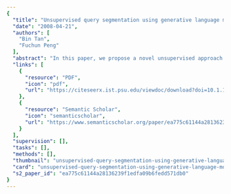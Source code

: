 ```yaml
---
{
  "title": "Unsupervised query segmentation using generative language models and wikipedia",
  "date": "2008-04-21",
  "authors": [
    "Bin Tan",
    "Fuchun Peng"
  ],
  "abstract": "In this paper, we propose a novel unsupervised approach to query segmentation, an important task in Web search. We use a generative query model to recover a query's underlying concepts that compose its original segmented form. The model's parameters are estimated using an expectation-maximization (EM) algorithm, optimizing the minimum description length objective function on a partial corpus that is specific to the query. To augment this unsupervised learning, we incorporate evidence from Wikipedia.\n Experiments show that our approach dramatically improves performance over the traditional approach that is based on mutual information, and produces comparable results with a supervised method. In particular, the basic generative language model contributes a 7.4% improvement over the mutual information based method (measured by segment F1 on the Intersection test set). EM optimization further improves the performance by 14.3%. Additional knowledge from Wikipedia provides another improvement of 24.3%, adding up to a total of 46% improvement (from 0.530 to 0.774).",
  "links": [
    {
      "resource": "PDF",
      "icon": "pdf",
      "url": "https://citeseerx.ist.psu.edu/viewdoc/download?doi=10.1.1.360.2050&rep=rep1&type=pdf"
    },
    {
      "resource": "Semantic Scholar",
      "icon": "semanticscholar",
      "url": "https://www.semanticscholar.org/paper/ea775c61144a28136239f1edfa09b6fedd571db0"
    }
  ],
  "supervision": [],
  "tasks": [],
  "methods": [],
  "thumbnail": "unsupervised-query-segmentation-using-generative-language-models-and-wikipedia-thumb.jpg",
  "card": "unsupervised-query-segmentation-using-generative-language-models-and-wikipedia-card.jpg",
  "s2_paper_id": "ea775c61144a28136239f1edfa09b6fedd571db0"
}
---
```


